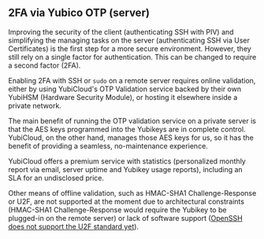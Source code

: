 ## 2FA via Yubico OTP (server)

Improving the security of the client (authenticating SSH with PIV) and simplifying the managing tasks on the server (authenticating SSH via User Certificates) is the first step for a more secure environment. However, they still rely on a single factor for authentication. This can be changed to require a second factor (2FA).

Enabling 2FA with SSH or `sudo` on a remote server requires online validation, either by using YubiCloud's OTP Validation service backed by their own YubiHSM (Hardware Security Module), or hosting it elsewhere inside a private network.

The main benefit of running the OTP validation service on a private server is that the AES keys programmed into the Yubikeys are in complete control. YubiCloud, on the other hand, manages those AES keys for us, so it has the benefit of providing a seamless, no-maintenance experience.

YubiCloud offers a premium service with statistics (personalized monthly report via email, server uptime and Yubikey usage reports), including an SLA for an undisclosed price.

Other means of offline validation, such as HMAC-SHA1 Challenge-Response or U2F, are not supported at the moment due to architectural constraints (HMAC-SHA1 Challenge-Response would require the Yubikey to be plugged-in on the remote server) or lack of software support ([OpenSSH does not support the U2F standard yet](https://bugzilla.mindrot.org/show_bug.cgi?id=2319)).
